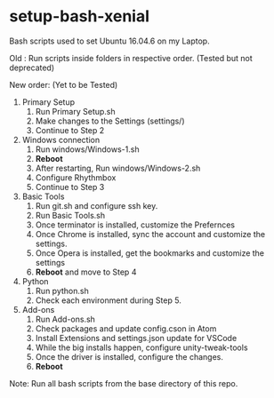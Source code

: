 # setup-bash-xenial
Bash scripts used to set Ubuntu 16.04.6 on my Laptop.

Old : Run scripts inside folders in respective order. (Tested but not deprecated)

New order: (Yet to be Tested)
1. Primary Setup
   1. Run Primary Setup.sh
   2. Make changes to the Settings (settings/)
   3. Continue to Step 2
2. Windows connection
   1. Run windows/Windows-1.sh
   2. **Reboot**
   3. After restarting, Run windows/Windows-2.sh
   4. Configure Rhythmbox
   5. Continue to Step 3
3. Basic Tools
   1. Run git.sh and configure ssh key.
   2. Run Basic Tools.sh
   3. Once terminator is installed, customize the Prefernces
   4. Once Chrome is installed, sync the account and customize the settings.
   5. Once Opera is installed, get the bookmarks and customize the settings
   6. **Reboot** and move to Step 4
4. Python
   1. Run python.sh
   2. Check each environment during Step 5.
5. Add-ons
   1. Run Add-ons.sh
   2. Check packages and update config.cson in Atom
   3. Install Extensions and settings.json update for VSCode
   4. While the big installs happen, configure unity-tweak-tools
   5. Once the driver is installed, configure the changes.
   6. **Reboot**

Note: Run all bash scripts from the base directory of this repo.
